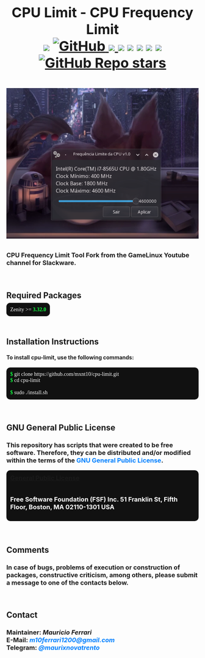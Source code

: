 <div>
    <h1 align="center" style="text-align: center; font-size: 36px">
        <label style="font-weight:bold">CPU Limit - CPU Frequency Limit</label>
        <br>
        <img src="https://img.shields.io/badge/Platform-Linux-blue?style=flat-square"/>
        <a href="/LICENSE">
            <img alt="GitHub" src="https://img.shields.io/github/license/mxnt10/cpu-limit?color=blue&label=License&style=flat-square">
        </a>
        <a href="https://github.com/mxnt10/cpu-limit/releases">
            <img src="https://img.shields.io/github/v/release/mxnt10/cpu-limit?color=blue&label=Release%20Version&style=flat-square"/>
        </a>
        <img src="https://img.shields.io/github/last-commit/mxnt10/cpu-limit?color=blue&label=Last%20Commit&style=flat-square"/>
        <img src="https://img.shields.io/github/release-date/mxnt10/cpu-limit?color=blue&label=Release%20Date&style=flat-square"/>
        <img src="https://img.shields.io/github/repo-size/mxnt10/cpu-limit?color=blue&label=Repo%20Size&style=flat-square"/>
        <img src="https://img.shields.io/github/directory-file-count/mxnt10/cpu-limit?color=blue&label=Repo%20Files&style=flat-square"/>
        <img src="https://img.shields.io/github/downloads/mxnt10/cpu-limit/total?color=blue&label=Downloads&style=flat-square">
        <a href="https://github.com/mxnt10/cpu-limit/stargazers">
            <img alt="GitHub Repo stars" src="https://img.shields.io/github/stars/mxnt10/cpu-limit?color=blue&label=GitHub%20Stars&style=flat-square">
        </a>
        <br/><br/>
        <img src="https://raw.githubusercontent.com/mxnt10/cpu-limit/master/preview.png"/>
    </h1>
    <h3>CPU Frequency Limit Tool Fork from the GameLinux Youtube channel for Slackware.</h3>
    <br/>
    <h2 style="font-weight:bold; margin-bottom: 15px;">Required Packages</h2>
    <label style="background: #111111; border: 10px solid #111111; color: #ffffff; border-radius: 10px; font-family:Hack;">
        Zenity >=
        <label style="color: #0fff3f; font-weight:bold">3.32.0</label>
    </label>
    <br/><br/><br/>
    <h2 style="font-weight:bold"> Installation Instructions</h2>
    <h4>To install cpu-limit, use the following commands:</h4>
    <p style="background: #111111; border: 10px solid #111111; color: #ffffff; border-radius: 10px; font-family:Hack">
        <label style="color: #0fff3f; font-weight:bold">$</label> git clone https://github.com/mxnt10/cpu-limit.git <br/>
        <label style="color: #0fff3f; font-weight:bold">$</label> cd cpu-limit<br/><br/>
        <label style="color: #0fff3f; font-weight:bold">$</label> sudo ./install.sh
    </p>
    <br/>
    <h2 style="font-weight:bold"> GNU General Public License</h2>
    <h3>
        <p>
            This repository has scripts that were created to be free software. Therefore, they can be distributed and/or modified within the terms of the
            <label style="font-weight:bold; color: #0080ff">GNU General Public License</label>.
        </p>
        <div style="background: #111111; border: 10px solid #111111; color: #ffffff; border-radius: 10px">
            <a href="https://pt.wikipedia.org/wiki/GNU_General_Public_License">General Public License</a>
            <br/><br/>
            <p>Free Software Foundation (FSF) Inc. 51 Franklin St, Fifth Floor, Boston, MA 02110-1301 USA</p>
        </div>
    </h3>
    <br/>
    <h2 style="font-weight:bold"> Comments</h2>
    <h3> 
        <p>In case of bugs, problems of execution or construction of packages, constructive criticism, among others, please submit a message to one of the contacts below.</p>
    </h3>
    <br/>
    <h2 style="font-weight:bold"> Contact</h2>
    <h3>
        Maintainer: <label style="font-style:italic;">Mauricio Ferrari</label><br/>
        E-Mail: <label style="font-style:italic; color: #0080ff">m10ferrari1200@gmail.com</label><br/>
        Telegram: <label style="font-style:italic; color: #0080ff">@maurixnovatrento</label><br/>
    </h3>
</div>
